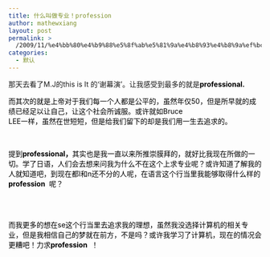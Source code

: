 ```yaml
---
title: 什么叫做专业！profession
author: mathewxiang
layout: post
permalink: >
  /2009/11/%e4%bb%80%e4%b9%88%e5%8f%ab%e5%81%9a%e4%b8%93%e4%b8%9a%ef%bc%81profession/
categories:
  - 默认
---
```

那天去看了M.J的this is It 的‘谢幕演’。让我感受到最多的就是<span style="Line-HeiGHT: normal; CoLor: #000000; FonT-siZe: 10.5pt"><b>professional.</b></span>

<span style="Line-HeiGHT: normal; CoLor: #000000; FonT-siZe: 10.5pt">而其次的就是上帝对于我们每一个人都是公平的，虽然年仅50，但是所早就的成绩已经足以让自己，让这个社会所诚服。或许就如Bruce<br /> LEE一样，虽然在世短短，但是给我们留下的却是我们用一生去追求的。</span>

 

<span style="Line-HeiGHT: normal; CoLor: #000000; FonT-siZe: 10.5pt">提到<span style="Line-HeiGHT: normal; CoLor: #000000; FonT-siZe: 10.5pt"><strong>professional，</strong>其实也是我一直以来所推崇膜拜的，就好比我现在所做的一切。学了日语，人们会去想来问我为什么不在这个上求专业呢？或许知道了解我的人就知道吧，到现在都l和n还不分的人呢，在语言这个行当里我能够取得什么样的<span style="Line-HeiGHT: normal; CoLor: #000000; FonT-siZe: 10.5pt"><b>profession</b></span>  呢？</span></span>

 

<span style="Line-HeiGHT: normal; CoLor: #000000; FonT-siZe: 10.5pt"><span style="Line-HeiGHT: normal; CoLor: #000000; FonT-siZe: 10.5pt"><br /> 而我更多的想在se这个行当里去追求我的理想，虽然我没选择计算机的相关专业，但是我相信自己的梦就在前方，不是吗？或许我学习了计算机，现在的情况会更糟吧！力求<span style="Line-HeiGHT: normal; CoLor: #000000; FonT-siZe: 10.5pt"><b>profession</b></span>  ！</span></span>